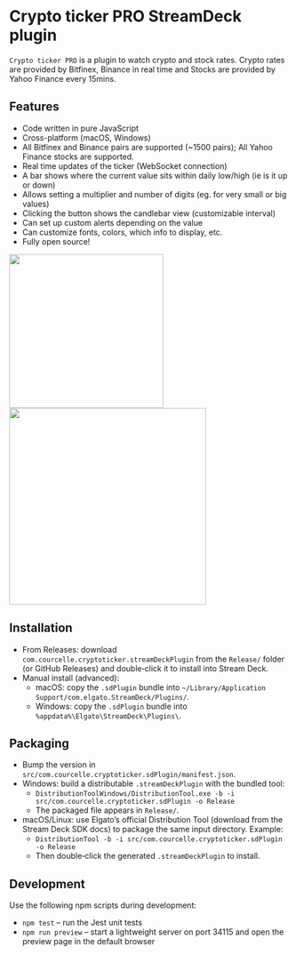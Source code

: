
# Crypto ticker PRO StreamDeck plugin
`Crypto ticker PRO` is a plugin to watch crypto and stock rates. Crypto rates are provided by Bitfinex, Binance in real time and Stocks are provided by Yahoo Finance every 15mins.

## Features
- Code written in pure JavaScript
- Cross-platform (macOS, Windows)
- All Bitfinex and Binance pairs are supported (~1500 pairs); All Yahoo Finance stocks are supported.
- Real time updates of the ticker (WebSocket connection)
- A bar shows where the current value sits within daily low/high (ie is it up or down)
- Allows setting a multiplier and number of digits (eg. for very small or big values)
- Clicking the button shows the candlebar view (customizable interval)
- Can set up custom alerts depending on the value
- Can customize fonts, colors, which info to display, etc.
- Fully open source!

<img src="https://github.com/tubededentifrice/streamdeck-crypto/raw/master/screenshot1.png" width="277" />
<img src="https://github.com/tubededentifrice/streamdeck-crypto/raw/master/screenshot2.png" width="354" />

## Installation
- From Releases: download `com.courcelle.cryptoticker.streamDeckPlugin` from the `Release/` folder (or GitHub Releases) and double‑click it to install into Stream Deck.
- Manual install (advanced):
    - macOS: copy the `.sdPlugin` bundle into `~/Library/Application Support/com.elgato.StreamDeck/Plugins/`.
    - Windows: copy the `.sdPlugin` bundle into `%appdata%\Elgato\StreamDeck\Plugins\`.

## Packaging
- Bump the version in `src/com.courcelle.cryptoticker.sdPlugin/manifest.json`.
- Windows: build a distributable `.streamDeckPlugin` with the bundled tool:
    - `DistributionToolWindows/DistributionTool.exe -b -i src/com.courcelle.cryptoticker.sdPlugin -o Release`
    - The packaged file appears in `Release/`.
- macOS/Linux: use Elgato’s official Distribution Tool (download from the Stream Deck SDK docs) to package the same input directory. Example:
    - `DistributionTool -b -i src/com.courcelle.cryptoticker.sdPlugin -o Release`
    - Then double‑click the generated `.streamDeckPlugin` to install.

## Development

Use the following npm scripts during development:

- `npm test` – run the Jest unit tests
- `npm run preview` – start a lightweight server on port 34115 and open the preview page in the default browser
